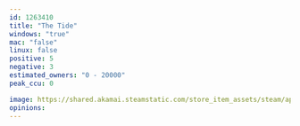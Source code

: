 ```yaml
---
id: 1263410
title: "The Tide"
windows: "true"
mac: "false"
linux: false
positive: 5
negative: 3
estimated_owners: "0 - 20000"
peak_ccu: 0

image: https://shared.akamai.steamstatic.com/store_item_assets/steam/apps/1263410/header.jpg?t=1619580621
opinions:
---
```

